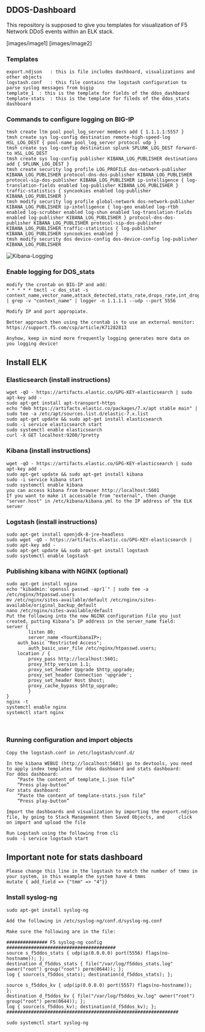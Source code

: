 ## DDOS-Dashboard

This repository is supposed to give you templates for visualization of F5 Network DDoS events within an ELK stack.

[images/image1]
[images/image2]

### Templates

	export.ndjson	: this is file includes dashboard, visualizations and other objects
	logstash.conf	: this file contains the logstash configuration to parse syslog messages from bigip
	template_1	: this is the template for fields of the ddos_dashboard
	template-stats	: this is the template for fileds of the ddos_stats dashboard

### Commands to configure logging on BIG-IP
	tmsh create ltm pool pool_log_server members add { 1.1.1.1:5557 }
	tmsh create sys log-config destination remote-high-speed-log HSL_LOG_DEST { pool-name pool_log_server protocol udp }
	tmsh create sys log-config destination splunk SPLUNK_LOG_DEST forward-to HSL_LOG_DEST
	tmsh create sys log-config publisher KIBANA_LOG_PUBLISHER destinations add { SPLUNK_LOG_DEST }
	tmsh create security log profile LOG_PROFILE dos-network-publisher KIBANA_LOG_PUBLISHER protocol-dns-dos-publisher KIBANA_LOG_PUBLISHER protocol-sip-dos-publisher KIBANA_LOG_PUBLISHER ip-intelligence { log-translation-fields enabled log-publisher KIBANA_LOG_PUBLISHER } traffic-statistics { syncookies enabled log-publisher KIBANA_LOG_PUBLISHER }
	tmsh modify security log profile global-network dos-network-publisher KIBANA_LOG_PUBLISHER ip-intelligence { log-geo enabled log-rtbh enabled log-scrubber enabled log-shun enabled log-translation-fields enabled log-publisher KIBANA_LOG_PUBLISHER } protocol-dns-dos-publisher KIBANA_LOG_PUBLISHER protocol-sip-dos-publisher KIBANA_LOG_PUBLISHER traffic-statistics { log-publisher KIBANA_LOG_PUBLISHER syncookies enabled }
	tmsh modify security dos device-config dos-device-config log-publisher KIBANA_LOG_PUBLISHER

![Kibana-Logging](https://user-images.githubusercontent.com/58518999/114186432-235da700-9947-11eb-9662-67eede1773d2.png)

### Enable logging for DOS_stats
	modify the crontab on BIG-IP and add: 
	* * * * * tmctl -c dos_stat -s context_name,vector_name,attack_detected,stats_rate,drops_rate,int_drops_rate,ba_stats_rate,ba_drops_rate,bd_stats_rate,bd_drops_rate,detection,mitigation_low,mitigation_high,detection_ba,mitigation_ba_low,mitigation_ba_high,detection_bd,mitigation_bd_low,mitigation_bd_high | grep -v "context_name" | logger -n 1.1.1.1 --udp --port 5556

	Modify IP and port appropiate.
	
	Better approach then using the crontab is to use an external monitor:
	https://support.f5.com/csp/article/K71282813
	
	Anyhow, keep in mind more frequently logging generates more data on you logging device!
	

## Install ELK
### Elasticsearch (install instructions)
	wget -qO - https://artifacts.elastic.co/GPG-KEY-elasticsearch | sudo apt-key add -
	sudo apt-get install apt-transport-https
	echo "deb https://artifacts.elastic.co/packages/7.x/apt stable main" | sudo tee -a /etc/apt/sources.list.d/elastic-7.x.list
	sudo apt-get update && sudo apt-get install elasticsearch
	sudo -i service elasticsearch start
	sudo systemctl enable elasticsearch
	curl -X GET localhost:9200/?pretty
	
### Kibana (install instructions)
	wget -qO - https://artifacts.elastic.co/GPG-KEY-elasticsearch | sudo apt-key add -
	sudo apt-get update && sudo apt-get install kibana
	sudo -i service kibana start
	sudo systemctl enable kibana
	you can access kibana from browser http://localhost:5601
	If you want to make it accessable from "external", then change "server.host" in /etc/kibana/kibana.yml to the IP address of the ELK server
	
### Logstash (install instructions)
	sudo apt-get install openjdk-8-jre-headless
	sudo wget -qO - https://artifacts.elastic.co/GPG-KEY-elasticsearch | sudo apt-key add -
	sudo apt-get update && sudo apt-get install logstash
	sudo systemctl enable logstash
	
### Publishing kibana with NGINX (optional)
	sudo apt-get install nginx
	echo "kibadmin:`openssl passwd -apr1`" | sudo tee -a /etc/nginx/htpasswd.users
	mv /etc/nginx/sites-available/default /etc/nginx/sites-available/original_backup_default
	nano /etc/nginx/sites-available/default
	Put the following into the new NGINX configuration file you just created, putting Kibana’s IP address in the server_name field:
	server {
    		listen 80;
    		server_name <YourKibanaIP>;
   	 	auth_basic "Restricted Access";
    		auth_basic_user_file /etc/nginx/htpasswd.users;
    	location / {
        	proxy_pass http://localhost:5601;
        	proxy_http_version 1.1;
        	proxy_set_header Upgrade $http_upgrade;
        	proxy_set_header Connection 'upgrade';
        	proxy_set_header Host $host;
        	proxy_cache_bypass $http_upgrade;        
    		}
	}
	nginx -t
	systemctl enable nginx
	systemctl start nginx

 
### Running configuration and import objects

	Copy the logstash.conf in /etc/logstash/conf.d/
	
	In the kibana WEBUI (http://localhost:5601) go to devtools, you need to apply index templates for ddos dashboard and stats dashboard:
	For ddos dashboard:
		“Paste the content of template_1.json file”
		“Press play-button”
	For stats dashboard:
		“Paste the content of template-stats.json file”
		“Press play-button”
		
	Import the dashboards and visualization by importing the export.ndjson file, by going to Stack Management then Saved Objects, and 	  click on import and upload the file
 
	Run Logstash using the following from cli 
	sudo -i service logstash start
	
## Important note for stats dashboard
	Please change this line in the logstash to match the number of tmms in your system, in this example the system have 4 tmms
	mutate { add_field => {"tmm" => "4"}} 	

### Install syslog-ng

	sudo apt-get install syslog-ng
	
	Add the following in /etc/syslog-ng/conf.d/syslog-ng.conf

	Make sure the following are in the file:
	
	############### F5 syslog-ng config ########################################
	source s_f5ddos_stats { udp(ip(0.0.0.0) port(5556) flags(no-hostname)); };
	destination d_f5ddos_stats { file("/var/log/f5ddos_stats.log" owner("root") group("root") perm(0644)); };
	log { source(s_f5ddos_stats); destination(d_f5ddos_stats); };

	source s_f5ddos_kv { udp(ip(0.0.0.0) port(5557) flags(no-hostname)); };
	destination d_f5ddos_kv { file("/var/log/f5ddos_kv.log" owner("root") group("root") perm(0644)); };
	log { source(s_f5ddos_kv); destination(d_f5ddos_kv); };
	###############################################################
	
	sudo systemctl start syslog-ng	
